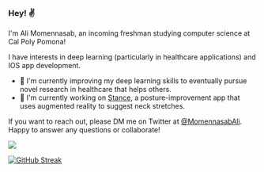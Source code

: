 ### Hey! ✌️
I'm Ali Momennasab, an incoming freshman studying computer science at Cal Poly Pomona! 

I have interests in deep learning (particularly in healthcare applications) and IOS app development.

- 🤖 I'm currently improving my deep learning skills to eventually pursue novel research in healthcare that helps others.
- 🧘 I'm currently working on [Stance](https://github.com/alimomennasab/Stance), a posture-improvement app that uses augmented reality to suggest neck stretches.

If you want to reach out, please DM me on Twitter at [@MomennasabAli](https://twitter.com/MomennasabAli). Happy to answer any questions or collaborate!

![](https://komarev.com/ghpvc/?username=alimomennasasb&color=blue)

[![GitHub Streak](https://github-readme-streak-stats.herokuapp.com/?alimomennasab=DenverCoder1)](https://git.io/streak-stats)

<!--
**alimomennasab/alimomennasab** is a ✨ _special_ ✨ repository because its `README.md` (this file) appears on your GitHub profile.

Here are some ideas to get you started:

- 🔭 I’m currently working on ...
- 🌱 I’m currently learning ...
- 👯 I’m looking to collaborate on ...
- 🤔 I’m looking for help with ...
- 💬 Ask me about ...
- 📫 How to reach me: ...
- 😄 Pronouns: ...
- ⚡ Fun fact: ...
-->
